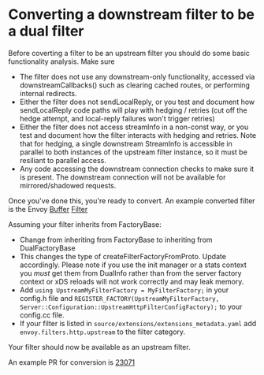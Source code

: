 # Converting a downstream filter to be a dual filter

Before coverting a filter to be an upstream filter you should do some basic
functionality analysis. Make sure

  * The filter does not use any downstream-only functionality, accessed via
    downstreamCallbacks() such as clearing cached routes, or performing internal redirects.
  * Either the filter does not sendLocalReply, or you test and document how
    sendLocalReply code paths will play with hedging / retries (cut off the
    hedge attempt, and local-reply failures won't trigger retries)
  * Either the filter does not access streamInfo in a non-const way, or you test
    and document how the filter interacts with hedging and retries. Note that
    for hedging, a single downstream StreamInfo is accessible in parallel to
    both instances of the upstream filter instance, so it must be resiliant to
    parallel access.
  * Any code accessing the downstream connection checks to make sure it is
    present. The downstream connection will not be available for mirrored/shadowed requests.

Once you've done this, you're ready to convert. An example converted filter is the Envoy
[Buffer](https://github.com/envoyproxy/envoy/blob/main/source/extensions/filters/http/buffer/config.cc)
[Filter](https://github.com/envoyproxy/envoy/blob/main/source/extensions/filters/http/buffer/config.h)

Assuming your filter inherits from FactoryBase:

  * Change from inheriting from FactoryBase to inheriting from DualFactoryBase
  * This changes the type of createFilterFactoryFromProto.  Update accordingly.
    Please note if you use the init manager or a stats context you *must* get
    them from DualInfo rather than from the server factory context or xDS
    reloads will not work correctly and may leak memory.
  * Add ``using UpstreamMyFilterFactory = MyFilterFactory;`` in your config.h file and
    ``REGISTER_FACTORY(UpstreamMyFilterFactory, Server::Configuration::UpstreamHttpFilterConfigFactory);`` to
    your config.cc file.
  * If your filter is listed in ``source/extensions/extensions_metadata.yaml``
    add ``envoy.filters.http.upstream`` to the filter category.

Your filter should now be available as an upstream filter.

An example PR for conversion is [23071](https://github.com/envoyproxy/envoy/pull/23071)
